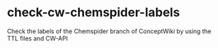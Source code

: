 check-cw-chemspider-labels
==========================

Check the labels of the Chemspider branch of ConceptWiki by using the TTL files and CW-API
